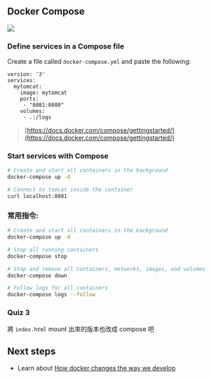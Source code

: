 ## Docker Compose

![](https://cdn-images-1.medium.com/max/2000/1*_NQN6_YnxS29m8vFzWYlEg.png)

### Define services in a Compose file

Create a file called `docker-compose.yml` and paste the following:

```
version: '3'
services:
  mytomcat:
    image: mytomcat
    ports:
     - "8081:8080"
    volumes:
     - .:/logs
```

> [https://docs.docker.com/compose/gettingstarted/](https://docs.docker.com/compose/gettingstarted/)

### Start services with Compose

```sh
# Create and start all containers in the background
docker-compose up -d

# Connect to tomcat inside the container
curl localhost:8081
```

### 常用指令:

```sh
# Create and start all containers in the background
docker-compose up -d

# Stop all running containers
docker-compose stop

# Stop and remove all containers, networks, images, and volumes
docker-compose down

# Follow logs for all containers
docker-compose logs --follow
```

### Quiz 3

將 `index.html` mount 出來的版本也改成 compose 吧

## Next steps

- Learn about [How docker changes the way we develop](./more.md)
